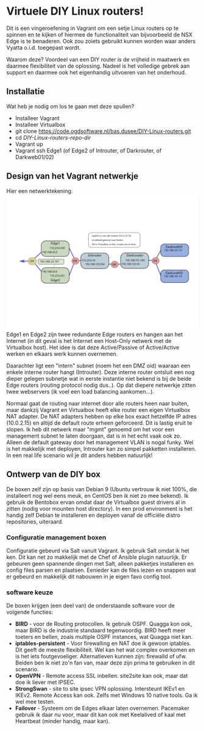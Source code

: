 # Virtuele DIY Linux routers!
Dit is een vingeroefening in Vagrant om een setje Linux routers op te spinnen en te kijken of hiermee de functionaliteit van bijvoorbeeld de NSX Edge is te benaderen. Ook zou zoiets gebruikt kunnen worden waar anders Vyatta o.i.d. toegepast wordt.

Waarom deze? Voordeel van een DIY router is de vrijheid in maatwerk en daarmee flexibiliteit van de oplossing. Nadeel is het volledige gebrek aan support en daarmee ook het eigenhandig uitvoeren van het onderhoud.

## Installatie
Wat heb je nodig om los te gaan met deze spullen?
* Installeer Vagrant
* Installeer Virtualbox
* git clone https://code.ogdsoftware.nl/bas.dusee/DIY-Linux-routers.git
* cd *DIY-Linux-routers-repo-dir*
* Vagrant up
* Vagrant ssh Edge1 (of Edge2 of Introuter, of Darkrouter, of Darkweb01/02)

## Design van het Vagrant netwerkje
Hier een netwerktekening:
![Netwerktekening](./documentatie/netwerktekening.svg)
Edge1 en Edge2 zijn twee redundante Edge routers en hangen aan het Internet (in dit geval is het Internet een Host-Only netwerk met de Virtualbox host). Het idee is dat deze Active/Passive of Active/Active werken en elkaars werk kunnen overnemen.

Daarachter ligt een "intern" subnet (noem het een DMZ oid) waaraan een enkele interne router hangt (Introuter). Deze interne router ontsluit een nog dieper gelegen subnetje wat in eerste instantie niet bekend is bij de beide Edge routers (routing protocol nodig dus..). Op dat diepere netwerkje zitten twee webservers (ik voel een load balancing aankomen...).

Normaal gaat de routing naar internet door alle routers heen naar buiten, maar dankzij Vagrant en Virtualbox heeft elke router een eigen Virtualbox NAT adapter. De NAT adapters hebben op elke box exact hetzelfde IP adres (10.0.2.15) en altijd de default route erheen geforceerd. Dit is lastig eruit te slopen. Ik heb dit netwerk maar "mgmt" genoemd om het voor een management subnet te laten doorgaan, dat is in het echt vaak ook zo. Alleen de default gateway door het management VLAN is nogal funky. Wel is het makkelijk met deployen, Introuter kan zo simpel pakketten installeren. In een real life scenario wil je dit anders hebben natuurlijk!

## Ontwerp van de DIY box
De boxen zelf zijn op basis van Debian 9 (Ubuntu vertrouw ik niet 100%, die installeert nog wel eens meuk, en CentOS ben ik niet zo mee bekend). Ik gebruik de Bentobox ervan omdat daar de Virtualbox guest drivers al in zitten (nodig voor mounten host directory). In een prod environment is het handig zelf Debian te installeren en deployen vanaf de officiële distro repositories, uiteraard.

### Configuratie management boxen
Configuratie gebeurd via Salt vanuit Vagrant. Ik gebruik Salt omdat ik het ken. Dit kan net zo makkelijk met de Chef of Ansible plugin natuurlijk. Er gebeuren geen spannende dingen met Salt, alleen pakketjes installeren en config files parsen en plaatsen. Eenieder kan de files lezen en snappen wat er gebeurd en makkelijk dit nabouwen in je eigen favo config tool.

### software keuze
De boxen krijgen (een deel van) de onderstaande software voor de volgende functies:
* **BIRD** - voor de Routing protocollen. Ik gebruik OSPF. Quagga kon ook, maar BIRD is de industrie standaard tegenwoordig. BIRD heeft meer toeters en bellen, zoals multiple OSPF instances, wat Quagga niet kan.
* **iptables-persistent** - Voor firewalling en NAT doe ik gewoon iptables. Dit geeft de meeste flexibiliteit. Wel kan het wat complex overkomen en is het iets foutgevoeliger. Alternatieven kunnen zijn: firewalld of ufw. Beiden ben ik niet zo'n fan van, maar deze zijn prima te gebruiken in dit scenario.
* **OpenVPN** - Remote access SSL inbellen. site2site kan ook, maar dat doe ik liever met IPSEC.
* **StrongSwan** - site to site ipsec VPN oplossing. Intersteunt IKEv1 en IKEv2. Remote Access kan ook. Zelfs met Windows 10 native tools. Ga ik wel mee testen.
* **Failover** - Systeem om de Edges elkaar laten overnemen. Pacemaker gebruik ik daar nu voor, maar dit kan ook met Keelalived of kaal met Heartbeat (minder handig, maar kan).

